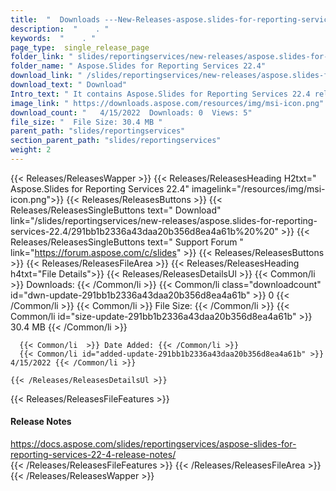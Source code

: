 ```yaml
---
title:  "  Downloads ---New-Releases-aspose.slides-for-reporting-services-22.4 . " 
description:  "    . " 
keywords:  "    . " 
page_type:  single_release_page
folder_link: " slides/reportingservices/new-releases/aspose.slides-for-reporting-services-22.4/"
folder_name: " Aspose.Slides for Reporting Services 22.4"
download_link: " /slides/reportingservices/new-releases/aspose.slides-for-reporting-services-22.4/291bb1b2336a43daa20b356d8ea4a61b"
download_text: " Download"
Intro_text: " It contains Aspose.Slides for Reporting Services 22.4 release."
image_link: " https://downloads.aspose.com/resources/img/msi-icon.png"
download_count: "   4/15/2022  Downloads: 0  Views: 5"
file_size: "  File Size: 30.4 MB "
parent_path: "slides/reportingservices"
section_parent_path: "slides/reportingservices"
weight: 2 
---
```


{{< Releases/ReleasesWapper >}}
  {{< Releases/ReleasesHeading H2txt=" Aspose.Slides for Reporting Services 22.4" imagelink="/resources/img/msi-icon.png">}}
  {{< Releases/ReleasesButtons >}}
    {{< Releases/ReleasesSingleButtons text=" Download" link="/slides/reportingservices/new-releases/aspose.slides-for-reporting-services-22.4/291bb1b2336a43daa20b356d8ea4a61b%20%20" >}}
    {{< Releases/ReleasesSingleButtons text=" Support Forum " link="https://forum.aspose.com/c/slides" >}}
  {{< Releases/ReleasesButtons >}}
  {{< Releases/ReleasesFileArea >}}
    {{< Releases/ReleasesHeading h4txt="File Details">}}
    {{< Releases/ReleasesDetailsUl >}}
            {{< Common/li  >}} Downloads: {{< /Common/li >}} 
      {{< Common/li class="downloadcount" id="dwn-update-291bb1b2336a43daa20b356d8ea4a61b" >}} 0 {{< /Common/li >}} 
      {{< Common/li  >}} File Size: {{< /Common/li >}} 
      {{< Common/li id="size-update-291bb1b2336a43daa20b356d8ea4a61b" >}} 30.4 MB {{< /Common/li >}} 


      {{< Common/li  >}} Date Added: {{< /Common/li >}} 
      {{< Common/li id="added-update-291bb1b2336a43daa20b356d8ea4a61b" >}} 4/15/2022 {{< /Common/li >}} 

    {{< /Releases/ReleasesDetailsUl >}}

  {{< Releases/ReleasesFileFeatures >}}
      <h4>Release Notes</h4><div><a href="https://docs.aspose.com/slides/reportingservices/aspose-slides-for-reporting-services-22-4-release-notes/">https://docs.aspose.com/slides/reportingservices/aspose-slides-for-reporting-services-22-4-release-notes/</a></div>
  {{< /Releases/ReleasesFileFeatures >}}
 {{< /Releases/ReleasesFileArea >}}
{{< /Releases/ReleasesWapper >}}


